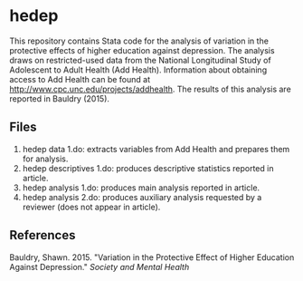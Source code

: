 # hedep
This repository contains Stata code for the analysis of variation in the protective effects of higher education against depression. The analysis draws on restricted-used data from the National Longitudinal Study of Adolescent to Adult Health (Add Health). Information about obtaining access to Add Health can be found at http://www.cpc.unc.edu/projects/addhealth. The results of this analysis are reported in Bauldry (2015).

## Files
1. hedep data 1.do: extracts variables from Add Health and prepares them for analysis.
2. hedep descriptives 1.do: produces descriptive statistics reported in article.
3. hedep analysis 1.do: produces main analysis reported in article.
4. hedep analysis 2.do: produces auxiliary analysis requested by a reviewer (does not appear in article).

## References
Bauldry, Shawn. 2015. "Variation in the Protective Effect of Higher Education Against Depression." *Society and Mental Health*